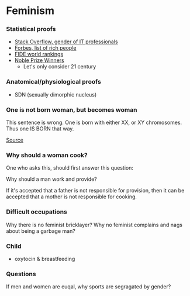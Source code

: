 # Feminism

### Statistical proofs

- [Stack Overflow, gender of IT professionals](https://insights.stackoverflow.com/survey/2021#section-demographics-gender)
- [Forbes, list of rich people](https://www.forbes.com/real-time-billionaires/)
- [FIDE world rankings](https://en.wikipedia.org/wiki/FIDE_world_rankings)
- [Noble Prize Winners](https://www.nobelprize.org/prizes/lists/all-nobel-prizes/)
  - Let's only consider 21 century

### Anatomical/physiological proofs

- SDN (sexually dimorphic nucleus)

### One is not born woman, but becomes woman

This sentence is wrong. One is born with either XX, or XY chromosomes. Thus one IS BORN that way.


[Source](https://en.wikipedia.org/wiki/The_Second_Sex)

### Why should a woman cook?

One who asks this, should first answer this question:   

Why should a man work and provide?

If it's accepted that a father is not responsible for provision, then it can be accepted that a mother is not responsible for cooking.

### Difficult occupations

Why there is no feminist bricklayer?
Why no feminist complains and nags about being a garbage man?

### Child

- oxytocin & breastfeeding

### Questions
If men and women are euqal, why sports are segragated by gender? 
